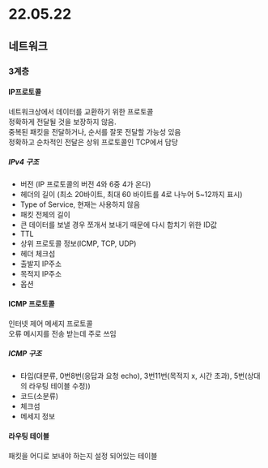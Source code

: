 # 22.05.22
## 네트워크
### 3계층  
#### IP프로토콜  
네트워크상에서 데이터를 교환하기 위한 프로토콜  
정확하게 전달될 것을 보장하지 않음.  
중복된 패킷을 전달하거나, 순서를 잘못 전달할 가능성 있음  
정확하고 순차적인 전달은 상위 프로토콜인 TCP에서 담당  

##### IPv4 구조
- 버전 (IP 프로토콜의 버전 4와 6중 4가 온다)
- 헤더의 길이 (최소 20바이트, 최대 60 바이트를 4로 나누어 5~12까지 표시)
- Type of Service, 현재는 사용하지 않음  
- 패킷 전체의 길이
- 큰 데이터를 보낼 경우 쪼개서 보내기 때문에 다시 합치기 위한 ID값
- TTL
- 상위 프로토콜 정보(ICMP, TCP, UDP)
- 헤더 체크섬
- 출발지 IP주소
- 목적지 IP주소
- 옵션

#### ICMP 프로토콜
인터넷 제어 메세지 프로토콜  
오류 메시지를 전송 받는데 주로 쓰임  

##### ICMP 구조
- 타입(대분류, 0번8번(응답과 요청 echo), 3번11번(목적지 x, 시간 초과), 5번(상대의 라우팅 테이블 수정))
- 코드(소분류)
- 체크섬
- 메세지 정보

#### 라우팅 테이블
패킷을 어디로 보내야 하는지 설정 되어있는 테이블  
